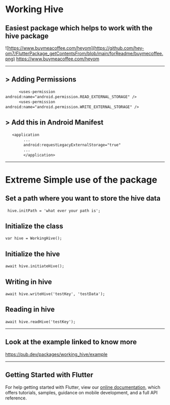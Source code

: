 # Working Hive

## Easiest package which helps to work with the hive package

![https://www.buymeacoffee.com/heyom](https://github.com/hey-om7/FlutterPackage_getContentsFrom/blob/main/forReadme/buymecoffee.png)
https://www.buymeacoffee.com/heyom

---

## > Adding Permissions

```
      <uses-permission android:name="android.permission.READ_EXTERNAL_STORAGE" />
      <uses-permission android:name="android.permission.WRITE_EXTERNAL_STORAGE" />

```

## > Add this in Android Manifest

```
   <application
        ...
        android:requestLegacyExternalStorage="true"
        ...
        </application>
```

---

# Extreme Simple use of the package

## Set a path where you want to store the hive data

```
 hive.initPath = 'what ever your path is';
```

## Initialize the class

```
var hive = WorkingHive();
```

## Initialize the hive

```
await hive.initiateHive();
```

## Writing in hive

```
await hive.writeHive('testKey', 'testData');
```

## Reading in hive

```
await hive.readHive('testKey');
```

---

## Look at the example linked to know more

https://pub.dev/packages/working_hive/example

---

## Getting Started with Flutter

For help getting started with Flutter, view our
[online documentation](https://flutter.dev/docs), which offers tutorials,
samples, guidance on mobile development, and a full API reference.

